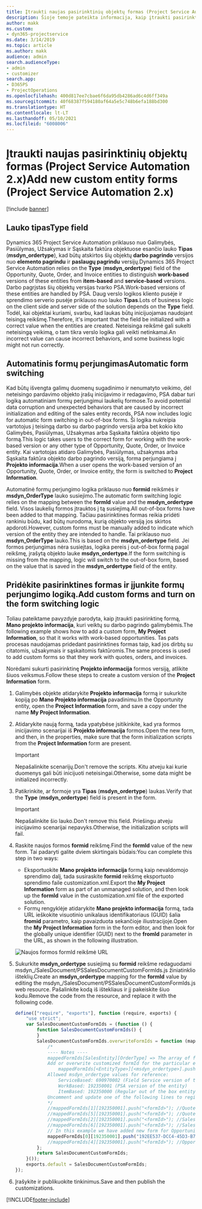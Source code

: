 ```yaml
---
title: Įtraukti naujas pasirinktinių objektų formas (Project Service Automation 2.x)
description: Šioje temoje pateikta informacija, kaip įtraukti pasirinktinių objektų formas, skirtas galimybėms, pasiūlymams, užsakymams arba sąskaitoms faktūroms Dynamics 365 Project Service Automation 2.x.
author: makk
ms.custom:
- dyn365-projectservice
ms.date: 3/14/2019
ms.topic: article
ms.author: makk
audience: admin
search.audienceType:
- admin
- customizer
search.app:
- D365PS
- ProjectOperations
ms.openlocfilehash: 400d817ee7cbae6f6da95db4286ad6c4d6ff349a
ms.sourcegitcommit: 40f68387f594180af64a5e5c748b6efa188bd300
ms.translationtype: HT
ms.contentlocale: lt-LT
ms.lasthandoff: 05/10/2021
ms.locfileid: "6008006"
---
```

# <a name="add-new-custom-entity-forms-project-service-automation-2x"></a><span data-ttu-id="fdfac-103">Įtraukti naujas pasirinktinių objektų formas (Project Service Automation 2.x)</span><span class="sxs-lookup"><span data-stu-id="fdfac-103">Add new custom entity forms (Project Service Automation 2.x)</span></span>

[!include [banner](../../includes/psa-now-project-operations.md)]

## <a name="type-field"></a><span data-ttu-id="fdfac-104">Lauko tipas</span><span class="sxs-lookup"><span data-stu-id="fdfac-104">Type field</span></span> 

<span data-ttu-id="fdfac-105">Dynamics 365 Project Service Automation priklauso nuo Galimybės, Pasiūlymas, Užsakymas ir Sąskaita faktūra objektuose esančio lauko **Tipas** (**msdyn\_ordertype**), kad būtų atskirtos šių objektų **darbo pagrindo** versijos nuo **elemento pagrindu** ir **paslaugų pagrindu** versijų.</span><span class="sxs-lookup"><span data-stu-id="fdfac-105">Dynamics 365 Project Service Automation relies on the **Type** (**msdyn\_ordertype**) field of the Opportunity, Quote, Order, and Invoice entities to distinguish **work-based** versions of these entities from **item-based** and **service-based** versions.</span></span> <span data-ttu-id="fdfac-106">Darbo pagrįstas šių objektų versijas tvarko PSA.</span><span class="sxs-lookup"><span data-stu-id="fdfac-106">Work-based versions of these entities are handled by PSA.</span></span> <span data-ttu-id="fdfac-107">Daug verslo logikos kliento pusėje ir sprendimo serverio pusėje priklauso nuo lauko **Tipas**.</span><span class="sxs-lookup"><span data-stu-id="fdfac-107">Lots of business logic on the client side and server side of the solution depends on the **Type** field.</span></span> <span data-ttu-id="fdfac-108">Todėl, kai objektai kuriami, svarbu, kad laukas būtų inicijuojamas naudojant teisingą reikšmę.</span><span class="sxs-lookup"><span data-stu-id="fdfac-108">Therefore, it's important that the field be initialized with a correct value when the entities are created.</span></span> <span data-ttu-id="fdfac-109">Neteisinga reikšmė gali sukelti neteisingą veikimą, o tam tikra verslo logika gali veikti netinkamai.</span><span class="sxs-lookup"><span data-stu-id="fdfac-109">An incorrect value can cause incorrect behaviors, and some business logic might not run correctly.</span></span>

## <a name="automatic-form-switching"></a><span data-ttu-id="fdfac-110">Automatinis formų perjungimas</span><span class="sxs-lookup"><span data-stu-id="fdfac-110">Automatic form switching</span></span>

<span data-ttu-id="fdfac-111">Kad būtų išvengta galimų duomenų sugadinimo ir nenumatyto veikimo, dėl neteisingo pardavimo objekto įrašų inicijavimo ir redagavimo, PSA dabar turi logiką automatiniam formų perjungimui laukelių formose.</span><span class="sxs-lookup"><span data-stu-id="fdfac-111">To avoid potential data corruption and unexpected behaviors that are caused by incorrect initialization and editing of the sales entity records, PSA now includes logic for automatic form switching in out-of-box forms.</span></span> <span data-ttu-id="fdfac-112">Ši logika nukreipia vartotojus į teisingą darbo su darbo pagrindo versija arba bet kokio kito Galimybės, Pasiūlymas, Užsakymas arba Sąskaita faktūra objekto tipo formą.</span><span class="sxs-lookup"><span data-stu-id="fdfac-112">This logic takes users to the correct form for working with the work-based version or any other type of Opportunity, Quote, Order, or Invoice entity.</span></span> <span data-ttu-id="fdfac-113">Kai vartotojas atidaro Galimybės, Pasiūlymas, užsakymas arba Sąskaita faktūra objekto darbo pagrindo versiją, forma perjungiama į **Projekto informacija**.</span><span class="sxs-lookup"><span data-stu-id="fdfac-113">When a user opens the work-based version of an Opportunity, Quote, Order, or Invoice entity, the form is switched to **Project Information**.</span></span>

<span data-ttu-id="fdfac-114">Automatinė formų perjungimo logika priklauso nuo **formid** reikšmės ir **msdyn\_OrderType** lauko susiejimo.</span><span class="sxs-lookup"><span data-stu-id="fdfac-114">The automatic form switching logic relies on the mapping between the **formId** value and the **msdyn\_ordertype** field.</span></span> <span data-ttu-id="fdfac-115">Visos laukelių formos įtrauktos į tą susiejimą.</span><span class="sxs-lookup"><span data-stu-id="fdfac-115">All out-of-box forms have been added to that mapping.</span></span> <span data-ttu-id="fdfac-116">Tačiau pasirinktines formas reikia pridėti rankiniu būdu, kad būtų nurodoma, kurią objekto versiją jos skirtos apdoroti.</span><span class="sxs-lookup"><span data-stu-id="fdfac-116">However, custom forms must be manually added to indicate which version of the entity they are intended to handle.</span></span> <span data-ttu-id="fdfac-117">Tai priklauso nuo **msdyn\_OrderType** lauko.</span><span class="sxs-lookup"><span data-stu-id="fdfac-117">This is based on the **msdyn\_ordertype** field.</span></span> <span data-ttu-id="fdfac-118">Jei formos perjungimas nėra susiejtas, logika pereis į out-of-box formą pagal reikšmę, įrašytą objekto lauke **msdyn\_ordertype**.</span><span class="sxs-lookup"><span data-stu-id="fdfac-118">If the form switching is missing from the mapping, logic will switch to the out-of-box form, based on the value that is saved in the **msdyn\_ordertype** field of the entity.</span></span>

## <a name="add-custom-forms-and-turn-on-the-form-switching-logic"></a><span data-ttu-id="fdfac-119">Pridėkite pasirinktines formas ir įjunkite formų perjungimo logiką.</span><span class="sxs-lookup"><span data-stu-id="fdfac-119">Add custom forms and turn on the form switching logic</span></span>

<span data-ttu-id="fdfac-120">Toliau pateiktame pavyzdyje parodyta, kaip įtraukti pasirinktinę formą, **Mano projekto informacija**, kuri veiktų su darbo pagrindo galimybėmis.</span><span class="sxs-lookup"><span data-stu-id="fdfac-120">The following example shows how to add a custom form, **My Project Information**, so that it works with work-based opportunities.</span></span> <span data-ttu-id="fdfac-121">Tas pats procesas naudojamas pridedant pasirinktines formas taip, kad jos dirbtų su citatomis, užsakymais ir sąskaitomis faktūromis.</span><span class="sxs-lookup"><span data-stu-id="fdfac-121">The same process is used to add custom forms so that they work with quotes, orders, and invoices.</span></span>

<span data-ttu-id="fdfac-122">Norėdami sukurti pasirinktinę **Projekto informacija** formos versiją, atlikite šiuos veiksmus.</span><span class="sxs-lookup"><span data-stu-id="fdfac-122">Follow these steps to create a custom version of the **Project Information** form.</span></span>

1. <span data-ttu-id="fdfac-123">Galimybės objekte atidarykite **Projekto informacija** formą ir sukurkite kopiją po **Mano Projekto informacija** pavadinimu.</span><span class="sxs-lookup"><span data-stu-id="fdfac-123">In the Opportunity entity, open the **Project Information** form, and save a copy under the name **My Project Information**.</span></span>
2. <span data-ttu-id="fdfac-124">Atidarykite naują formą, tada ypatybėse įsitikinkite, kad yra formos inicijavimo scenarijai iš **Projekto informacija** formos.</span><span class="sxs-lookup"><span data-stu-id="fdfac-124">Open the new form, and then, in the properties, make sure that the form initialization scripts from the **Project Information** form are present.</span></span> 

    > [!IMPORTANT]
    > <span data-ttu-id="fdfac-125">Nepašalinkite scenarijų.</span><span class="sxs-lookup"><span data-stu-id="fdfac-125">Don't remove the scripts.</span></span> <span data-ttu-id="fdfac-126">Kitu atveju kai kurie duomenys gali būti inicijuoti neteisingai.</span><span class="sxs-lookup"><span data-stu-id="fdfac-126">Otherwise, some data might be initialized incorrectly.</span></span>

3. <span data-ttu-id="fdfac-127">Patikrinkite, ar formoje yra **Tipas** (**msdyn\_ordertype**) laukas.</span><span class="sxs-lookup"><span data-stu-id="fdfac-127">Verify that the **Type** (**msdyn\_ordertype**) field is present in the form.</span></span> 

    > [!IMPORTANT]
    > <span data-ttu-id="fdfac-128">Nepašalinkite šio lauko.</span><span class="sxs-lookup"><span data-stu-id="fdfac-128">Don't remove this field.</span></span> <span data-ttu-id="fdfac-129">Priešingu atveju inicijavimo scenarijai nepavyks.</span><span class="sxs-lookup"><span data-stu-id="fdfac-129">Otherwise, the initialization scripts will fail.</span></span>

4. <span data-ttu-id="fdfac-130">Raskite naujos formos **formid** reikšmę.</span><span class="sxs-lookup"><span data-stu-id="fdfac-130">Find the **formId** value of the new form.</span></span> <span data-ttu-id="fdfac-131">Tai padaryti galite dviem skirtingais būdais:</span><span class="sxs-lookup"><span data-stu-id="fdfac-131">You can complete this step in two ways:</span></span>

    - <span data-ttu-id="fdfac-132">Eksportuokite **Mano projekto informacija** formą kaip nevaldomojo sprendimo dalį, tada susiraskite **formid** reikšmę eksportuoto sprendimo faile customization.xml.</span><span class="sxs-lookup"><span data-stu-id="fdfac-132">Export the **My Project Information** form as part of an unmanaged solution, and then look up the **formId** value in the customization.xml file of the exported solution.</span></span>
    - <span data-ttu-id="fdfac-133">Formų rengyklėje atidarykite **Mano projekto informacija** formą, tada URL ieškokite visuotinio unikalaus identifikatoriaus (GUID) šalia **fromid** parametro, kaip pavaizduota sekančioje iliustracijoje.</span><span class="sxs-lookup"><span data-stu-id="fdfac-133">Open the **My Project Information** form in the form editor, and then look for the globally unique identifier (GUID) next to the **fromId** parameter in the URL, as shown in the following illustration.</span></span>

    ![Naujos formos formId reikšmė URL](media/how-to-add-custom-forms-in-v2.0.png)

5. <span data-ttu-id="fdfac-135">Sukurkite **msdyn\_ordertype** susiejimą su **formid** reikšme redaguodami msdyn\_/SalesDocument/PSSalesDocumentCustomFormIds.js žiniatinklio išteklių.</span><span class="sxs-lookup"><span data-stu-id="fdfac-135">Create an **msdyn\_ordertype** mapping for the **formId** value by editing the msdyn\_/SalesDocument/PSSalesDocumentCustomFormIds.js web resource.</span></span> <span data-ttu-id="fdfac-136">Pašalinkite kodą iš ištekliaus ir jį pakeiskite šiuo kodu.</span><span class="sxs-lookup"><span data-stu-id="fdfac-136">Remove the code from the resource, and replace it with the following code.</span></span>

    ```javascript
    define(["require", "exports"], function (require, exports) {
        "use strict";
        var SalesDocumentCustomFormIds = (function () {
            function SalesDocumentCustomFormIds() {
            }
            SalesDocumentCustomFormIds.overwriteFormIds = function (mappedFormIds) {
                /*
                ---- Notes ----
                mappedFormIds[SalesEntity][OrderType] => The array of forms IDs that support particular entity and order type
                Add or overwrite customized formId for the particular entity and order type by calling:
                    mappedFormIds[<EntityType>][<msdyn_ordertype>].push("<formId>");
                Allowed msdyn_ordertype values for reference:
                    ServiceBased: 690970002 (Field Service version of the entity)
                    WorkBased: 192350001 (PSA version of the entity)
                    ItemBased: 192350000 (Regular out of the box entity)
                Uncomment and update one of the following lines to register custom PSA form for required entity:
                */      
                //mappedFormIds[1][192350001].push("<formId>"); //Quote
                //mappedFormIds[5][192350001].push("<formId>"); //Quote Line
                //mappedFormIds[2][192350001].push("<formId>"); //Sales Order
                //mappedFormIds[6][192350001].push("<formId>"); //Sales Order Line
                // In this example we have added new form for Opportunity
                mappedFormIds[0][192350001].push("192EE537-DCC4-45D3-B7AF-EA694B9113D2"); //Opportunity
                //mappedFormIds[4][192350001].push("<formId>"); //Opportunity Line
            };
            return SalesDocumentCustomFormIds;
        }());
        exports.default = SalesDocumentCustomFormIds;
    });
    ```

6. <span data-ttu-id="fdfac-137">Įrašykite ir publikuokite tinkinimus.</span><span class="sxs-lookup"><span data-stu-id="fdfac-137">Save and then publish the customizations.</span></span>


[!INCLUDE[footer-include](../../includes/footer-banner.md)]